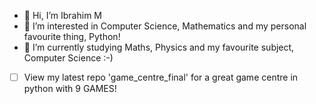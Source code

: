 - 👋 Hi, I’m Ibrahim M
- 👀 I’m interested in Computer Science, Mathematics and my personal favourite thing, Python!
- 🌱 I’m currently studying Maths, Physics and my favourite subject, Computer Science :-)

- [ ] View my latest repo 'game_centre_final' for a great game centre in python with 9 GAMES!

<!---
Ibi-M/Ibi-M is a ✨ special ✨ repository because its `README.md` (this file) appears on your GitHub profile.
You can click the Preview link to take a look at your changes.
--->
